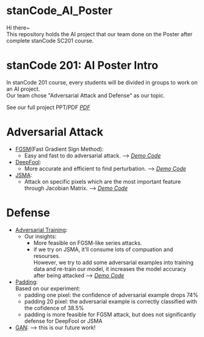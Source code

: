 # stanCode_AI_Poster
Hi there~\
This repository holds the AI project that our team done on the Poster after complete stanCode SC201 course.

# stanCode 201: AI Poster Intro
In stanCode 201 course, every students will be divided in groups to work on an AI project.\
Our team chose "Adversarial Attack and Defense" as our topic.

See our full project PPT/PDF *[PDF](https://drive.google.com/file/d/1Lh4ClgbEGaaiYiBcextNhElSpbWClJDI/view?usp=drivesdk)*

# Adversarial Attack
* [FGSM](https://towardsdatascience.com/adversarial-examples-to-break-deep-learning-models-e7f543833eae)(Fast Gradient Sign Method):
  * Easy and fast to do adversarial attack. --> *[Demo Code](https://github.com/Helenhjlai/stanCode_AI_Poster/blob/main/FGSM.ipynb)*
* [DeepFool](https://arxiv.org/abs/1511.04599):
  * More accurate and efficient to find perturbation. --> *[Demo Code](https://github.com/Helenhjlai/stanCode_AI_Poster/tree/main/stanCode_AI_Poster/DeepFool)*
* [JSMA](https://arxiv.org/abs/1511.07528):
  * Attack on specific pixels which are the most important feature through Jacobian Matrix. --> *[Demo Code](https://github.com/Helenhjlai/stanCode_AI_Poster/tree/main/stanCode_AI_Poster/JSMA)*

# Defense
* [Adversarial Training](https://github.com/mahyarnajibi/FreeAdversarialTraining):
  * Our insights:
    * More feasible on FGSM-like series attacks.
    * if we try on JSMA, it'll consume lots of compuation and resourses.\
      However, we try to add some adversarial examples into training data and re-train our model, it increases the model accuracy after being attacked --> *[Demo Code](https://github.com/Helenhjlai/stanCode_AI_Poster/blob/main/JSMA_adversarial_training.ipynb)*
* [Padding](https://arxiv.org/abs/1711.01991?fbclid=IwAR3iZWvLmVpR1SmsxxMHr_h0H_TcBK1P7Dfkfh45BruFndLDMViWREAu2dY):\
  Based on our experiment:
  * padding one pixel: the confidence of adversarial example drops 74%
  * padding 20 pixel: the adversarial example is correctly classified with the cofidence of 38.5%
  * padding is more feasible for FGSM attack, but does not significantly defense for DeepFool or JSMA
* [GAN](https://arxiv.org/abs/1707.05474): --> this is our future work!
